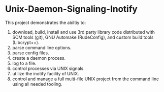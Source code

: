 # Unix-Daemon-Signaling-Inotify

This project demonstrates the abiltiy to:

1) download, build, install and use 3rd party library code distributed with SCM tools (git), GNU Automake (RudeConfig), and custom build tools (Libcrypt++). 
2) parse command line options. 
3) parse config files. 
4) create a daemon process. 
5) log to a file. 
6) control processes via UNIX signals. 
7) utilize the inotify facility of UNIX. 
8) control and manage a full multi-file UNIX project from the command line using all needed tooling.

